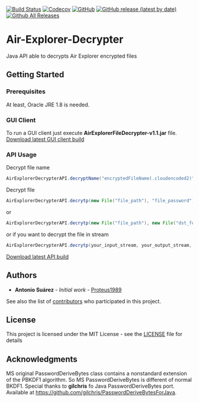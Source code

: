 [![Build Status](https://travis-ci.com/Proteus1989/Air-Explorer-Decrypter.svg?branch=master)](https://travis-ci.com/Proteus1989/Air-Explorer-Decrypter)
[![Codecov](https://img.shields.io/codecov/c/github/Proteus1989/Air-Explorer-Decrypter)](https://codecov.io/gh/Proteus1989/Air-Explorer-Decrypter)
[![GitHub](https://img.shields.io/github/license/Proteus1989/Air-Explorer-Decrypter)](https://github.com/Proteus1989/Air-Explorer-Decrypter/blob/master/LICENSE)
[![GitHub release (latest by date)](https://img.shields.io/github/v/release/Proteus1989/Air-Explorer-Decrypter)](https://github.com/Proteus1989/Air-Explorer-Decrypter/releases/latest)
[![Github All Releases](https://img.shields.io/github/downloads/Proteus1989/Air-Explorer-Decrypter/total)](https://github.com/Proteus1989/Air-Explorer-Decrypter/releases)

# Air-Explorer-Decrypter
Java API able to decrypts Air Explorer encrypted files


## Getting Started

### Prerequisites

At least, Oracle JRE 1.8 is needed.

### GUI Client
To run a GUI client just execute **AirExplorerFileDecrypter-v1.1.jar** file.
[Download latest GUI client build](https://github.com/Proteus1989/Air-Explorer-Decrypter/releases/latest)
### API Usage

Decrypt file name
```java
AirExplorerDecrypterAPI.decryptName("encryptedFileName(.cloudencoded2)", "file_password")
```

Decrypt file
```java
AirExplorerDecrypterAPI.decrytp(new File("file_path"), "file_password")
```
or 
```java
AirExplorerDecrypterAPI.decrytp(new File("file_path"), new File("dst_folder"), "file_password")
```
or if you want to decrypt the file in stream
```java
AirExplorerDecrypterAPI.decrytp(your_input_stream, your_output_stream, "file_password")
```
[Download latest API build](https://github.com/Proteus1989/Air-Explorer-Decrypter/releases/latest)

## Authors

* **Antonio Suárez** - *Initial work* - [Proteus1989](https://github.com/Proteus1989)

See also the list of [contributors](https://github.com/Proteus1989/Air-Explorer-Decrypter/contributors) who participated in this project.

## License

This project is licensed under the MIT License - see the [LICENSE](LICENSE) file for details

## Acknowledgments

MS original PasswordDeriveBytes class contains a nonstandard extension of the PBKDF1 algorithm. So MS PasswordDeriveBytes is different of normal BKDF1.
Special thanks to **gilchris** fo Java PasswordDeriveBytes port. Available at https://github.com/gilchris/PasswordDeriveBytesForJava.
